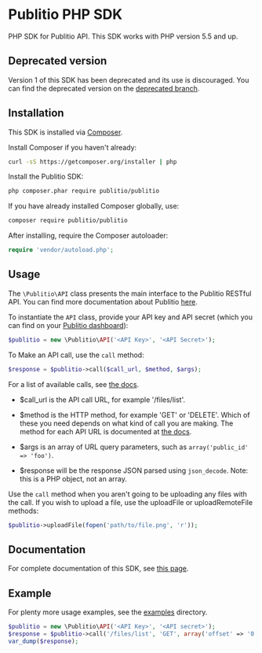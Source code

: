 # Publitio PHP SDK

PHP SDK for Publitio API. This SDK works with PHP version 5.5 and up.

## Deprecated version

Version 1 of this SDK has been deprecated and its use is discouraged.
You can find the deprecated version on the [deprecated branch](https://github.com/ob1y2k/publitio_php_sdk/tree/deprecated).

## Installation

This SDK is installed via [Composer](https://getcomposer.org/).

Install Composer if you haven't already:

```bash
curl -sS https://getcomposer.org/installer | php
```

Install the Publitio SDK:

```bash
php composer.phar require publitio/publitio
```

If you have already installed Composer globally, use:

```bash
composer require publitio/publitio
```

After installing, require the Composer autoloader:

```php
require 'vendor/autoload.php';
```

## Usage

The `\Publitio\API` class presents the main interface to the Publitio RESTful API.
You can find more documentation about Publitio [here](https://publit.io/docs).

To instantiate the `API` class, provide your
API key and API secret (which you can find
on your  [Publitio dashboard](https://publit.io/dashboard)):

```php
$publitio = new \Publitio\API('<API Key>', '<API Secret>');
```

To Make an API call, use the `call` method:

```php
$response = $publitio->call($call_url, $method, $args);
```

For a list of available calls, see [the docs](https://publit.io/docs).

- $call_url is the API call URL, for example '/files/list'.

- $method is the HTTP method, for example 'GET' or 'DELETE'.
Which of these you need depends on what kind of call you are making.
The method for each API URL is documented at [the docs](https://publit.io/docs).

- $args is an array of URL query parameters, such as `array('public_id' => 'foo')`.

- $response will be the response JSON parsed using `json_decode`.
Note: this is a PHP object, not an array.

Use the `call` method when you aren't going to be uploading any files with the call.
If you wish to upload a file, use the uploadFile or uploadRemoteFile methods:

```php
$publitio->uploadFile(fopen('path/to/file.png', 'r'));
```

## Documentation

For complete documentation of this SDK,
see [this page](https://ob1y2k.github.io/publitio_php_sdk/html/annotated.html).

## Example

For plenty more usage examples, see the
[examples](https://github.com/ob1y2k/publitio_php_sdk/tree/master/examples) directory.

```php
$publitio = new \Publitio\API('<API Key>', '<API secret>');
$response = $publitio->call('/files/list', 'GET', array('offset' => '0', 'limit' => '10'));
var_dump($response);
```
